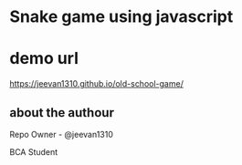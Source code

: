 # Snake game using javascript

# demo url 

https://jeevan1310.github.io/old-school-game/

## about the authour

Repo Owner - @jeevan1310

BCA Student